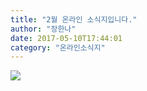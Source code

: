 ```yaml
---
title: "2월 온라인 소식지입니다."
author: "장한나"
date: 2017-05-10T17:44:01
category: "온라인소식지"
---
```


![](/files/attach//www.hhakorea.org/news/201702/201702.jpg)
